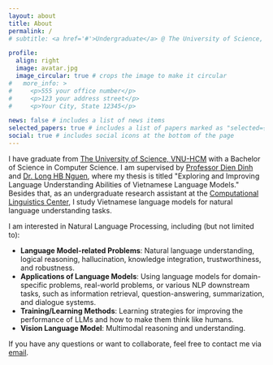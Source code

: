 ```yaml
---
layout: about
title: About
permalink: /
# subtitle: <a href='#'>Undergraduate</a> @ The University of Science, VNU-HCM.

profile:
  align: right
  image: avatar.jpg
  image_circular: true # crops the image to make it circular
#   more_info: >
#     <p>555 your office number</p>
#     <p>123 your address street</p>
#     <p>Your City, State 12345</p>

news: false # includes a list of news items
selected_papers: true # includes a list of papers marked as "selected={true}"
social: true # includes social icons at the bottom of the page
---
```


<!-- I am a fourth-year undergraduate student at [The University of Science], Viet Nam National University Ho Chi Minh City, majoring in Computer Science. I am going to finish my Bachelor's degree in Computer Science in August 2024 under the supervision of Assoc. Prof. Dinh Dien and Dr. Nguyen Hong Buu Long and get a Bachelor's degree in October 2024. I am also a member of the [Computational Linguistics Center](https://www.clc.hcmus.edu.vn/) as a research assistant, where I work on projects related to natural language understanding of Vietnamse language models. -->

<!-- I'm a fourth-year Computer Science undergraduate student at [The University of Science, VNU-HCM](https://en.hcmus.edu.vn/), and expect to get my bachelor degree in November 2024. Supervised by [Professor Dien Dinh](https://scholar.google.com/citations?user=5tqOcFMAAAAJ&hl=en) and [Dr. Long HB Nguyen](https://scholar.google.com/citations?user=jECXavQAAAAJ&hl=en), I completed my thesis with the topic "Exploring and Improving Language Understanding Abilities of Vietnamese Language Models." Besides that, as an undergraduate research assistant at the [Computational Linguistics Center](https://www.clc.hcmus.edu.vn/), I study Vietnamese language models for natural language understanding tasks. -->

I have graduate from [The University of Science, VNU-HCM](https://en.hcmus.edu.vn/) with a Bachelor of Science in Computer Science. I am supervised by [Professor Dien Dinh](https://scholar.google.com/citations?user=5tqOcFMAAAAJ&hl=en) and [Dr. Long HB Nguen](https://scholar.google.com/citations?user=jECXavQAAAAJ&hl=en), where my thesis is titled "Exploring and Improving Language Understanding Abilities of Vietnamese Language Models." Besides that, as an undergraduate research assistant at the [Computational Linguistics Center](https://www.clc.hcmus.edu.vn/), I study Vietnamese language models for natural language understanding tasks.


I am interested in Natural Language Processing, including (but not limited to):
- **Language Model-related Problems**: Natural language understanding, logical reasoning, hallucination, knowledge integration, trustworthiness, and robustness.
- **Applications of Language Models**: Using language models for domain-specific problems, real-world problems, or various NLP downstream tasks, such as information retrieval, question-answering, summarization, and dialogue systems.
- **Training/Learning Methods**: Learning strategies for improving the performance of LLMs and how to make them think like humans.
- **Vision Language Model**: Multimodal reasoning and understanding.


<!-- focuses on the application of large language models to traditional NLP tasks and real-world problems, as well as methods for improving their performance. I also collaborate on projects exploring the intersection of computer vision and natural language processing, specifically in the domain of vision-language models. -->

If you have any questions or want to collaborate, feel free to contact me via [email](mailto:minhnam.tran820@gmail.com).


<!-- Write your biography here. Tell the world about yourself. Link to your favorite [subreddit](http://reddit.com). You can put a picture in, too. The code is already in, just name your picture `prof_pic.jpg` and put it in the `img/` folder. -->

<!-- Link to your social media connections, too. This theme is set up to use [Font Awesome icons](https://fontawesome.com/) and [Academicons](https://jpswalsh.github.io/academicons/), like the ones below. Add your Facebook, Twitter, LinkedIn, Google Scholar, or just disable all of them. -->
